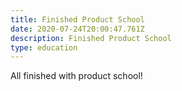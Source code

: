 ```yaml
---
title: Finished Product School
date: 2020-07-24T20:00:47.761Z
description: Finished Product School
type: education
---
```

All finished with product school!